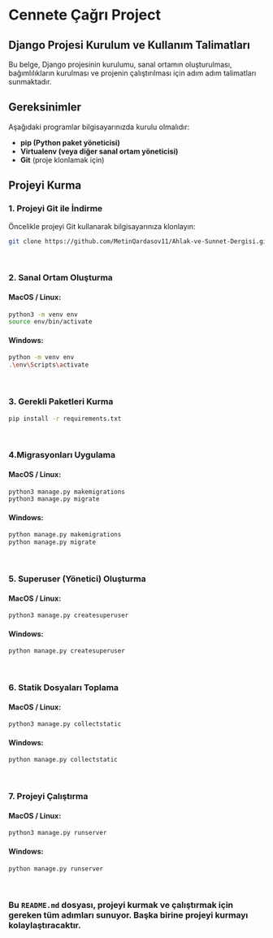 # Cennete Çağrı Project

## Django Projesi Kurulum ve Kullanım Talimatları

Bu belge, Django projesinin kurulumu, sanal ortamın oluşturulması, bağımlılıkların kurulması ve projenin çalıştırılması için adım adım talimatları sunmaktadır.

## Gereksinimler

Aşağıdaki programlar bilgisayarınızda kurulu olmalıdır:

- **pip (Python paket yöneticisi)**
- **Virtualenv (veya diğer sanal ortam yöneticisi)**
- **Git** (proje klonlamak için)

## Projeyi Kurma

### 1. Projeyi Git ile İndirme

Öncelikle projeyi Git kullanarak bilgisayarınıza klonlayın:

```bash
git clone https://github.com/MetinQardasov11/Ahlak-ve-Sunnet-Dergisi.git
```
<br>

### 2. Sanal Ortam Oluşturma

#### MacOS / Linux:

```bash
python3 -m venv env
source env/bin/activate
```

#### Windows:

```bash
python -m venv env
.\env\Scripts\activate
```
<br>

### 3. Gerekli Paketleri Kurma

```bash
pip install -r requirements.txt
```
<br>

### 4.Migrasyonları Uygulama

#### MacOS / Linux:

```bash
python3 manage.py makemigrations
python3 manage.py migrate
```

#### Windows:

```bash
python manage.py makemigrations
python manage.py migrate
```

<br>

### 5. Superuser (Yönetici) Oluşturma

#### MacOS / Linux:

```bash
python3 manage.py createsuperuser
```

#### Windows:

```bash
python manage.py createsuperuser
```

<br>

### 6. Statik Dosyaları Toplama

#### MacOS / Linux:

```bash
python3 manage.py collectstatic
```

#### Windows:

```bash
python manage.py collectstatic
```

<br>

### 7. Projeyi Çalıştırma

#### MacOS / Linux:

```bash
python3 manage.py runserver
```

#### Windows:

```bash
python manage.py runserver
```
<br>

###  Bu `README.md` dosyası, projeyi kurmak ve çalıştırmak için gereken tüm adımları sunuyor. Başka birine projeyi kurmayı kolaylaştıracaktır.